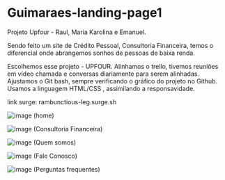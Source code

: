 # Guimaraes-landing-page1

Projeto Upfour - Raul, Maria Karolina e Emanuel.

Sendo feito um site de Crédito Pessoal, Consultoria Financeira, temos o diferencial onde abrangemos sonhos de pessoas de baixa renda.

Escolhemos esse projeto - UPFOUR.
Alinhamos o trello, tivemos reuniões em vídeo chamada e conversas diariamente para serem alinhadas.
Ajustamos o Git bash, sempre verificando o gráfico do projeto no Github.
Usamos a linguagem HTML/CSS , assimilando a responsavidade.

link surge: rambunctious-leg.surge.sh



![image](https://user-images.githubusercontent.com/88107710/150709796-b9551cfd-ba49-4065-9bd1-0a2998cc38a7.png) (home)

![image](https://user-images.githubusercontent.com/88107710/150709948-617f7cfb-06f2-4b58-9cf1-ac6c367f5760.png) (Consultoria Financeira)

![image](https://user-images.githubusercontent.com/88107710/150710367-a963e7b4-de54-4c68-b042-2c4a4c68878b.png) (Quem somos)

![image](https://user-images.githubusercontent.com/88107710/150710409-275dc370-a0de-490c-9ee3-53a5fdcfd096.png) (Fale Conosco)

![image](https://user-images.githubusercontent.com/88107710/150710489-04a5942d-6a4c-47d6-89af-29f520fb4291.png) (Perguntas frequentes)





